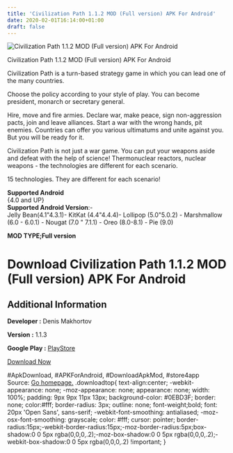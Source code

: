 ```yaml
---
title: 'Civilization Path 1.1.2 MOD (Full version) APK For Android'
date: 2020-02-01T16:14:00+01:00
draft: false
---
```


![Civilization Path 1.1.2 MOD (Full version) APK For Android](https://i0.wp.com/apkhome.net/wp-content/uploads/2020/02/Civilization-Path-1.1.2-MOD-Full-version.png "Civilization Path 1.1.2 MOD (Full version) APK For Android")

  

Civilization Path 1.1.2 MOD (Full version) APK For Android

Civilization Path is a turn-based strategy game in which you can lead one of the many countries.

Choose the policy according to your style of play. You can become president, monarch or secretary general.

Hire, move and fire armies. Declare war, make peace, sign non-aggression pacts, join and leave alliances. Start a war with the wrong hands, pit enemies. Countries can offer you various ultimatums and unite against you. But you will be ready for it.

Civilization Path is not just a war game. You can put your weapons aside and defeat with the help of science! Thermonuclear reactors, nuclear weapons - the technologies are different for each scenario.

15 technologies. They are different for each scenario!

**Supported Android**  
{4.0 and UP}  
**Supported Android Version**:-  
Jelly Bean(4.1"4.3.1)- KitKat (4.4"4.4.4)- Lollipop (5.0"5.0.2) - Marshmallow (6.0 - 6.0.1) - Nougat (7.0 " 7.1.1) - Oreo (8.0-8.1) - Pie (9.0)

**MOD TYPE;Full version**

Download Civilization Path 1.1.2 MOD (Full version) APK For Android
===================================================================

Additional Information
----------------------

**Developer :** Denis Makhortov

**Version :** 1.1.3

**Google Play :** [PlayStore](https://play.google.com/store/apps/details?id=com.DenisMakhortov.CivilizationPath)

  

[Download Now](https://store4app.co/post/civilization-path-1-1-2-mod-full-version-apk-for-android_1580569816)

  
#ApkDownload, #APKForAndroid, #DownloadApkMod, #store4app  
Source: [Go homepage.](https://store4app.co/post/civilization-path-1-1-2-mod-full-version-apk-for-android_1580569816) .downloadtop{ text-align:center; -webkit-appearance: none; -moz-appearance: none; appearance: none; width: 100%; padding: 9px 9px 11px 13px; background-color: #0EBD3F; border: none; color:#fff; border-radius: 3px; outline: none; font-weight;bold; font: 20px 'Open Sans', sans-serif; -webkit-font-smoothing: antialiased; -moz-osx-font-smoothing: grayscale; color: #fff; cursor: pointer; border-radius:15px;-webkit-border-radius:15px;-moz-border-radius:5px;box-shadow:0 0 5px rgba(0,0,0,.2);-moz-box-shadow:0 0 5px rgba(0,0,0,.2);-webkit-box-shadow:0 0 5px rgba(0,0,0,.2) !important; }